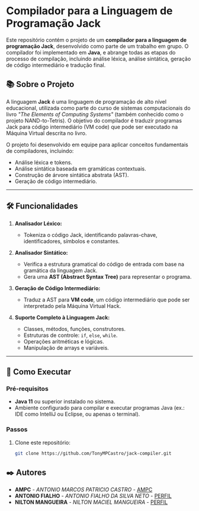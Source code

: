 # Compilador para a Linguagem de Programação Jack

Este repositório contém o projeto de um **compilador para a linguagem de programação Jack**, desenvolvido como parte de um trabalho em grupo. O compilador foi implementado em **Java**, e abrange todas as etapas do processo de compilação, incluindo análise léxica, análise sintática, geração de código intermediário e tradução final.

## 📚 Sobre o Projeto

A linguagem **Jack** é uma linguagem de programação de alto nível educacional, utilizada como parte do curso de sistemas computacionais do livro *"The Elements of Computing Systems"* (também conhecido como o projeto NAND-to-Tetris). O objetivo do compilador é traduzir programas Jack para código intermediário (VM code) que pode ser executado na Máquina Virtual descrita no livro.

O projeto foi desenvolvido em equipe para aplicar conceitos fundamentais de compiladores, incluindo:
- Análise léxica e tokens.
- Análise sintática baseada em gramáticas contextuais.
- Construção de árvore sintática abstrata (AST).
- Geração de código intermediário.

---

## 🛠️ Funcionalidades

1. **Analisador Léxico:**
   - Tokeniza o código Jack, identificando palavras-chave, identificadores, símbolos e constantes.
   
2. **Analisador Sintático:**
   - Verifica a estrutura gramatical do código de entrada com base na gramática da linguagem Jack.
   - Gera uma **AST (Abstract Syntax Tree)** para representar o programa.

3. **Geração de Código Intermediário:**
   - Traduz a AST para **VM code**, um código intermediário que pode ser interpretado pela Máquina Virtual Hack.

4. **Suporte Completo à Linguagem Jack:**
   - Classes, métodos, funções, construtores.
   - Estruturas de controle: `if`, `else`, `while`.
   - Operações aritméticas e lógicas.
   - Manipulação de arrays e variáveis.

---

## 🚀 Como Executar

### Pré-requisitos
- **Java 11** ou superior instalado no sistema.
- Ambiente configurado para compilar e executar programas Java (ex.: IDE como IntelliJ ou Eclipse, ou apenas o terminal).

### Passos
1. Clone este repositório:
   ```bash
   git clone https://github.com/TonyMPCastro/jack-compiler.git

## ✒️ Autores

* **AMPC** - *ANTONIO MARCOS PATRICIO CASTRO* - [AMPC](https://github.com/TonyMPCastro)
* **ANTONIO FIALHO** - *ANTONIO FIALHO DA SILVA NETO* - [PERFIL]()
* **NILTON MANGUEIRA** - *NILTON MACIEL MANGUEIRA* - [PERFIL]()
